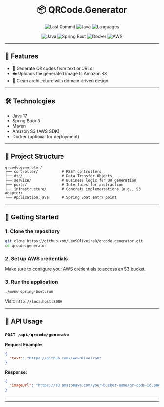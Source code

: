 <h1 align="center">📦 QRCode.Generator</h1>

<p align="center">
  <img alt="Last Commit" src="https://img.shields.io/github/last-commit/LeoSOliveira0/qrcode.generator?style=for-the-badge" />
  <img alt="Java" src="https://img.shields.io/badge/Java-93.3%25-blue?style=for-the-badge&logo=java" />
  <img alt="Languages" src="https://img.shields.io/github/languages/count/LeoSOliveira0/qrcode.generator?style=for-the-badge" />
</p>



<p align="center">
  <img alt="Java" src="https://img.shields.io/badge/-Java-007396?style=for-the-badge&logo=openjdk&logoColor=white" />
  <img alt="Spring Boot" src="https://img.shields.io/badge/-Spring_Boot-6DB33F?style=for-the-badge&logo=springboot&logoColor=white" />
  <img alt="Docker" src="https://img.shields.io/badge/-Docker-2496ED?style=for-the-badge&logo=docker&logoColor=white" />
  <img alt="AWS" src="https://img.shields.io/badge/-AWS-232F3E?style=for-the-badge&logo=amazonaws&logoColor=white" />
</p>

---

## 🚀 Features

- 🧾 Generate QR codes from text or URLs
- ☁️ Uploads the generated image to Amazon S3
- 🧼 Clean architecture with domain-driven design

---

## 🛠 Technologies

- Java 17
- Spring Boot 3
- Maven
- Amazon S3 (AWS SDK)
- Docker (optional for deployment)

---

## 📁 Project Structure

```
qrcode.generator/
├── controller/           # REST controllers
├── dto/                  # Data Transfer Objects
├── service/              # Business logic for QR generation
├── ports/                # Interfaces for abstraction
├── infrastructure/       # Concrete implementations (e.g., S3 adapter)
└── Application.java      # Spring Boot entry point
```

---

## 🔧 Getting Started

### 1. Clone the repository

```bash
git clone https://github.com/LeoSOliveira0/qrcode.generator.git
cd qrcode.generator
```

### 2. Set up AWS credentials

Make sure to configure your AWS credentials to access an S3 bucket.

### 3. Run the application

```bash
./mvnw spring-boot:run
```

Visit: `http://localhost:8080`

---

## 📡 API Usage

### `POST /api/qrcode/generate`

**Request Example:**

```json
{
  "text": "https://github.com/LeoSOliveira0"
}
```

**Response:**

```json
{
  "imageUrl": "https://s3.amazonaws.com/your-bucket-name/qr-code-id.png"
}
```

---


---


